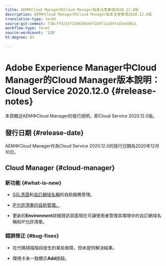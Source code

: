 ```yaml
---
title: AEM中Cloud Manager的Cloud Manager版本注意事項2020.12.0版
description: AEM中Cloud Manager的Cloud Manager版本注意事項2020.12.0版
translation-type: tm+mt
source-git-commit: 738cff4231f329826b44f1b0f1a184fa15edd82a
workflow-type: tm+mt
source-wordcount: '128'
ht-degree: 6%

---
```



# Adobe Experience Manager中Cloud Manager的Cloud Manager版本說明：Cloud Service 2020.12.0 {#release-notes}

本頁概述AEM中Cloud Manager的發行說明，即Cloud Service 2020.12.0版。

## 發行日期 {#release-date}

AEM中Cloud Manager作為Cloud Service 2020.12.0的發行日期為2020年12月10日。

## Cloud Manager {#cloud-manager}

### 新功能 {#what-is-new}

* [SSL憑證](/help/implementing/cloud-manager/managing-ssl-certifications/introduction.md)和[自訂網域名稱](/help/implementing/cloud-manager/custom-domain-names/introduction.md)的自助服務管理。

* [IP允許清單的自助管理。](/help/implementing/cloud-manager/ip-allow-lists/introduction.md)

* 更新的&#x200B;**Environment**&#x200B;詳細資訊頁面現在可讓使用者管理其環境中的自訂網域名稱和IP允許清單。


### 錯誤修正 {#bug-fixes}

* 在代碼掃描階段發生的某些故障，但未提供解決結果。

* 環境卡未一致顯示&#x200B;**Add**&#x200B;按鈕。
